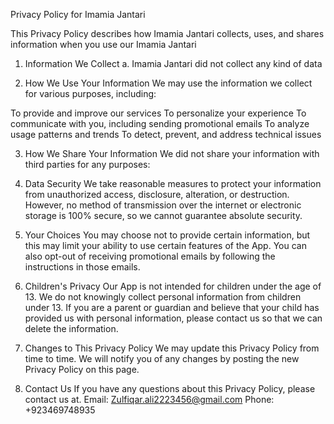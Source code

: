 

Privacy Policy for Imamia Jantari

This Privacy Policy describes how Imamia Jantari collects, uses, and shares information when you use our Imamia Jantari

1. Information We Collect
a. Imamia Jantari did not collect any kind of data 

2. How We Use Your Information
We may use the information we collect for various purposes, including:

To provide and improve our services
To personalize your experience
To communicate with you, including sending promotional emails
To analyze usage patterns and trends
To detect, prevent, and address technical issues

3. How We Share Your Information
We did not share your information with third parties for any purposes:
4. Data Security
We take reasonable measures to protect your information from unauthorized access, disclosure, alteration, or destruction. However, no method of transmission over the internet or electronic storage is 100% secure, so we cannot guarantee absolute security.
5. Your Choices
You may choose not to provide certain information, but this may limit your ability to use certain features of the App. You can also opt-out of receiving promotional emails by following the instructions in those emails.

6. Children's Privacy
Our App is not intended for children under the age of 13. We do not knowingly collect personal information from children under 13. If you are a parent or guardian and believe that your child has provided us with personal information, please contact us so that we can delete the information.





7. Changes to This Privacy Policy
We may update this Privacy Policy from time to time. We will notify you of any changes by posting the new Privacy Policy on this page.

8. Contact Us
If you have any questions about this Privacy Policy, please contact us at.
Email: Zulfiqar.ali2223456@gmail.com
Phone: +923469748935
